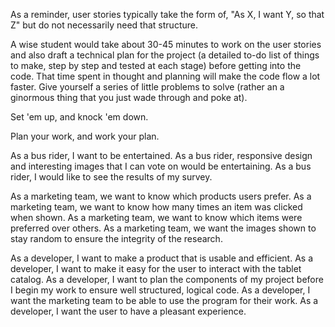 As a reminder, user stories typically take the form of, "As X, I want Y, so that Z" but do not necessarily need that structure.

A wise student would take about 30-45 minutes to work on the user stories and also draft a technical plan for the project (a detailed to-do list of things to make, step by step and tested at each stage) before getting into the code. That time spent in thought and planning will make the code flow a lot faster. Give yourself a series of little problems to solve (rather an a ginormous thing that you just wade through and poke at).

Set 'em up, and knock 'em down.

Plan your work, and work your plan.

As a bus rider, I want to be entertained.
As a bus rider, responsive design and interesting images that I can vote on would be entertaining. 
As a bus rider, I would like to see the results of my survey.

As a marketing team, we want to know which products users prefer.
As a marketing team, we want to know how many times an item was clicked when shown.
As a marketing team, we want to know which items were preferred over others. 
As a marketing team, we want the images shown to stay random to ensure the integrity of the research.

As a developer, I want to make a product that is usable and efficient.
As a developer, I want to make it easy for the user to interact with the tablet catalog.
As a developer, I want to plan the components of my project before I begin my work to ensure well structured, logical code. 
As a developer, I want the marketing team to be able to use the program for their work.
As a developer, I want the user to have a pleasant experience. 